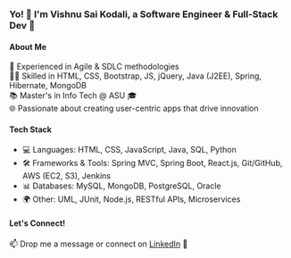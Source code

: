 ### Yo! 👋 I'm Vishnu Sai Kodali, a Software Engineer & Full-Stack Dev 🚀

#### About Me
🌟 Experienced in Agile & SDLC methodologies  
👨‍💻 Skilled in HTML, CSS, Bootstrap, JS, jQuery, Java (J2EE), Spring, Hibernate, MongoDB  
📚 Master's in Info Tech @ ASU 🎓  
🌐 Passionate about creating user-centric apps that drive innovation  

#### Tech Stack
- 💻 Languages: HTML, CSS, JavaScript, Java, SQL, Python
- 🛠️ Frameworks & Tools: Spring MVC, Spring Boot, React.js, Git/GitHub, AWS (EC2, S3), Jenkins
- 📊 Databases: MySQL, MongoDB, PostgreSQL, Oracle
- 🌍 Other: UML, JUnit, Node.js, RESTful APIs, Microservices

#### Let's Connect!
📫 Drop me a message or connect on [LinkedIn](https://www.linkedin.com/in/vishnusaikodali/) 💼
